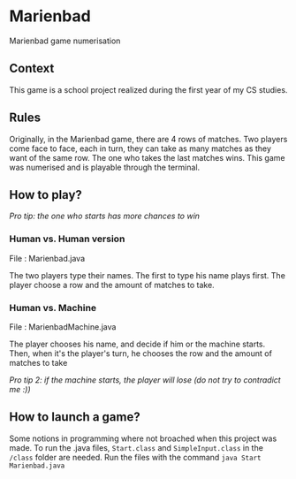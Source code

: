 # Marienbad
Marienbad game numerisation

## Context
This game is a school project realized during the first year of my CS studies.

## Rules
Originally, in the Marienbad game, there are 4 rows of matches. Two players come face to face, each in turn, they can take as many matches as they want of the same row. The one who takes the last matches wins.
This game was numerised and is playable through the terminal.

## How to play?

*Pro tip: the one who starts has more chances to win* 

### Human vs. Human version
File : Marienbad.java

The two players type their names. The first to type his name plays first. The player choose a row and the amount of matches to take.

### Human vs. Machine
File : MarienbadMachine.java

The player chooses his name, and decide if him or the machine starts. Then, when it's the player's turn, he chooses the row and the amount of matches to take

*Pro tip 2: if the machine starts, the player will lose (do not try to contradict me :))*

## How to launch a game?

Some notions in programming where not broached when this project was made. To run the .java files, `Start.class` and `SimpleInput.class` in the `/class` folder are needed.
Run the files with the command `java Start Marienbad.java`
